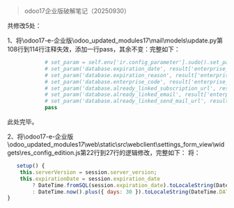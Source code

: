 > odoo17企业版破解笔记（20250930）

共修改5处：

1、将\odoo17-e-企业版\odoo_updated_modules17\mail\models\update.py第108行到114行注释失效，添加一行pass，其余不变：完整如下：

```py
            # set_param = self.env['ir.config_parameter'].sudo().set_param
            # set_param('database.expiration_date', result['enterprise_info'].get('expiration_date'))
            # set_param('database.expiration_reason', result['enterprise_info'].get('expiration_reason', 'trial'))
            # set_param('database.enterprise_code', result['enterprise_info'].get('enterprise_code'))
            # set_param('database.already_linked_subscription_url', result['enterprise_info'].get('database_already_linked_subscription_url'))
            # set_param('database.already_linked_email', result['enterprise_info'].get('database_already_linked_email'))
            # set_param('database.already_linked_send_mail_url', result['enterprise_info'].get('database_already_linked_send_mail_url'))
            pass
```
此处完毕。

2、将\odoo17-e-企业版\odoo_updated_modules17\web\static\src\webclient\settings_form_view\widgets\res_config_edition.js第22行到27行的逻辑修改，完整如下：
将：

```js
   setup() {
    this.serverVersion = session.server_version;
    this.expirationDate = session.expiration_date
        ? DateTime.fromSQL(session.expiration_date).toLocaleString(DateTime.DATE_FULL)
        : DateTime.now().plus({ days: 30 }).toLocaleString(DateTime.DATE_FULL);
}
```

